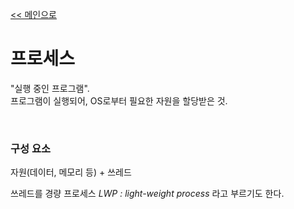 [<< 메인으로](https://github.com/AtomicLiquors/Java_Wiki_Chb/blob/main/Readme.md)

# 프로세스
"실행 중인 프로그램".  
프로그램이 실행되어, OS로부터 필요한 자원을 할당받은 것.

&nbsp;  
### 구성 요소
자원(데이터, 메모리 등) + 쓰레드

쓰레드를 경량 프로세스 *LWP : light-weight process* 라고 부르기도 한다.
